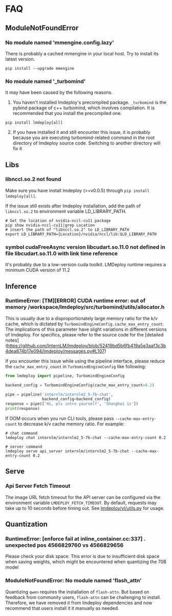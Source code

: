 # FAQ

## ModuleNotFoundError

### No module named 'mmengine.config.lazy'

There is probably a cached mmengine in your local host. Try to install its latest version.

```shell
pip install --upgrade mmengine
```

### No module named '\_turbomind'

It may have been caused by the following reasons.

1. You haven't installed lmdeploy's precompiled package. `_turbomind` is the pybind package of c++ turbomind, which involves compilation. It is recommended that you install the precompiled one.

```shell
pip install lmdeploy[all]
```

2. If you have installed it and still encounter this issue, it is probably because you are executing turbomind-related command in the root directory of lmdeploy source code. Switching to another directory will fix it

## Libs

### libnccl.so.2 not found

Make sure you have install lmdeploy (>=v0.0.5) through `pip install lmdeploy[all]`.

If the issue still exists after lmdeploy installation, add the path of `libnccl.so.2` to environment variable LD_LIBRARY_PATH.

```shell
# Get the location of nvidia-nccl-cu11 package
pip show nvidia-nccl-cu11|grep Location
# insert the path of "libnccl.so.2" to LD_LIBRARY_PATH
export LD_LIBRARY_PATH={Location}/nvidia/nccl/lib:$LD_LIBRARY_PATH
```

### symbol cudaFreeAsync version libcudart.so.11.0 not defined in file libcudart.so.11.0 with link time reference

It's probably due to a low-version cuda toolkit. LMDeploy runtime requires a minimum CUDA version of 11.2

## Inference

### RuntimeError: \[TM\]\[ERROR\] CUDA runtime error: out of memory /workspace/lmdeploy/src/turbomind/utils/allocator.h

This is usually due to a disproportionately large memory ratio for the k/v cache, which is dictated by `TurbomindEngineConfig.cache_max_entry_count`.
The implications of this parameter have slight variations in different versions of lmdeploy. For specifics, please refer to the source code for the \[detailed notes\] (https://github.com/InternLM/lmdeploy/blob/52419bd5b6fb419a5e3aaf3c3b4dea874b17e094/lmdeploy/messages.py#L107)

If you encounter this issue while using the pipeline interface, please reduce the `cache_max_entry_count` in `TurbomindEngineConfig` like following:

```python
from lmdeploy import pipeline, TurbomindEngineConfig

backend_config = TurbomindEngineConfig(cache_max_entry_count=0.2)

pipe = pipeline('internlm/internlm2_5-7b-chat',
                backend_config=backend_config)
response = pipe(['Hi, pls intro yourself', 'Shanghai is'])
print(response)
```

If OOM occurs when you run CLI tools, please pass `--cache-max-entry-count` to decrease k/v cache memory ratio. For example:

```shell
# chat command
lmdeploy chat internlm/internlm2_5-7b-chat --cache-max-entry-count 0.2

# server command
lmdeploy serve api_server internlm/internlm2_5-7b-chat --cache-max-entry-count 0.2
```

## Serve

### Api Server Fetch Timeout

The image URL fetch timeout for the API server can be configured via the environment variable `LMDEPLOY_FETCH_TIMEOUT`.
By default, requests may take up to 10 seconds before timing out. See [lmdeploy/vl/utils.py](https://github.com/InternLM/lmdeploy/blob/7b6876eafcb842633e0efe8baabe5906d7beeeea/lmdeploy/vl/utils.py#L31) for usage.

## Quantization

### RuntimeError: \[enforce fail at inline_container.cc:337\] . unexpected pos 4566829760 vs 4566829656

Please check your disk space. This error is due to insufficient disk space when saving weights, which might be encountered when quantizing the 70B model

### ModuleNotFoundError: No module named 'flash_attn'

Quantizing `qwen` requires the installation of `flash-attn`. But based on feedback from community users, `flash-attn` can be challenging to install. Therefore, we have removed it from lmdeploy dependencies and now recommend that users install it it manually as needed.
